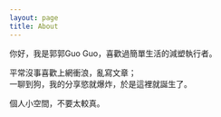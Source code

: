 ```yaml
---
layout: page
title: About
---
```


你好，我是郭郭Guo Guo，喜歡過簡單生活的減塑執行者。

平常沒事喜歡上網衝浪，亂寫文章；  
一聊到狗，我的分享慾就爆炸，於是這裡就誕生了。


個人小空間，不要太較真。


